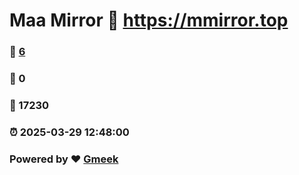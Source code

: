 # Maa Mirror :link: https://mmirror.top 
### :page_facing_up: [6](https://mmirror.top/tag.html) 
### :speech_balloon: 0 
### :hibiscus: 17230 
### :alarm_clock: 2025-03-29 12:48:00 
### Powered by :heart: [Gmeek](https://github.com/Meekdai/Gmeek)
